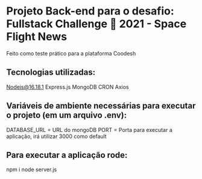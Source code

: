 # Projeto Back-end para o desafio: Fullstack Challenge 🏅 2021 - Space Flight News
Feito como teste prático para a plataforma Coodesh

## Tecnologias utilizadas:
Nodejs@16.18.1
Express.js
MongoDB
CRON
Axios

## Variáveis de ambiente necessárias para executar o projeto (em um arquivo .env):
DATABASE_URL = URL do mongoDB
PORT = Porta para executar a aplicação, irá utilizar 3000 como default

## Para executar a aplicação rode:
npm i
node server.js